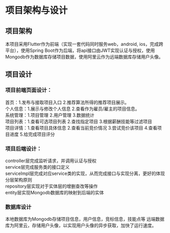 # 项目架构与设计
## 项目架构
本项目采用Flutter作为前端（实现一套代码同时服务web，android, ios，完成跨平台），使用Spring Boot作为后端，将api接口由JWT实现认证与授权，使用Mongodb作为数据库存储项目数据，使用阿里云作为远端数据库存储用户头像。  

## 项目设计
### 项目前端页面设计：
首页：1.发布与接取项目入口 2.推荐算法所得的推荐项目展示。  
个人信息：1.展示与修改个人信息 2.查看作为雇员/雇主的项目信息。  
系统管理：1.项目管理 2.用户管理 3.数据统计   
项目列表：1.查看可选项目列表 2.查找指定项目 3.根据薪酬技能等过滤项目  
项目详情：1.查看项目具体信息 2.查看当前竞价情况 3.尝试竞价该项目 4.查看项目进度 5.给完成项目评分  

### 项目后端设计：  
controller层完成监听请求，并调用认证与授权  
service层完成服务类的接口定义  
serviceImpl层完成对应service类的实现，从而完成接口与实现分离，更好的体现分层架构原则  
repository层实现对于实体层的增删查改等操作  
entity层实现Mongodb数据库的映射到后端的实体  

### 数据库设计  
本地数据库为Mongodb存储项目信息，用户信息，竞标信息，技能点等
远端数据库为阿里云，存储用户头像，以实现用户头像的异步获取，加快了运行速度。
